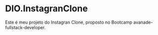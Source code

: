 # DIO.InstagranClone

Este é meu projeto do Instagran Clone, proposto no Bootcamp avanade-fullstack-developer.
